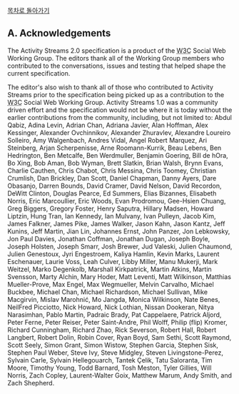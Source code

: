[목차로 돌아가기](ActivityStreams2.0Contents.md)

## A. Acknowledgements

The Activity Streams 2.0 specification is a product of the <abbr title="World Wide Web Consortium">W3C</abbr> Social Web Working Group. The editors thank all of the Working Group members who contributed to the conversations, issues and testing that helped shape the current specification.

The editor's also wish to thank all of those who contributed to Activity Streams prior to the specification being picked up as a contribution to the <abbr title="World Wide Web Consortium">W3C</abbr> Social Web Working Group. Activity Streams 1.0 was a community driven effort and the specification would not be where it is today without the earlier contributions from the community, including, but not limited to: Abdul Qabiz, Adina Levin, Adrian Chan, Adriana Javier, Alan Hoffman, Alex Kessinger, Alexander Ovchinnikov, Alexander Zhuravlev, Alexandre Loureiro Solleiro, Amy Walgenbach, Andres Vidal, Angel Robert Marquez, Ari Steinberg, Arjan Scherpenisse, Arne Roomann-Kurrik, Beau Lebens, Ben Hedrington, Ben Metcalfe, Ben Werdmuller, Benjamin Goering, Bill de hOra, Bo Xing, Bob Aman, Bob Wyman, Brett Slatkin, Brian Walsh, Brynn Evans, Charlie Cauthen, Chris Chabot, Chris Messina, Chris Toomey, Christian Crumlish, Dan Brickley, Dan Scott, Daniel Chapman, Danny Ayers, Dare Obasanjo, Darren Bounds, David Cramer, David Nelson, David Recordon, DeWitt Clinton, Douglas Pearce, Ed Summers, Elias Bizannes, Elisabeth Norris, Eric Marcoullier, Eric Woods, Evan Prodromou, Gee-Hsien Chuang, Greg Biggers, Gregory Foster, Henry Saputra, Hillary Madsen, Howard Liptzin, Hung Tran, Ian Kennedy, Ian Mulvany, Ivan Pulleyn, Jacob Kim, James Falkner, James Pike, James Walker, Jason Kahn, Jason Kantz, Jeff Kunins, Jeff Martin, Jian Lin, Johannes Ernst, John Panzer, Jon Lebkowsky, Jon Paul Davies, Jonathan Coffman, Jonathan Dugan, Joseph Boyle, Joseph Holsten, Joseph Smarr, Josh Brewer, Jud Valeski, Julien Chaumond, Julien Genestoux, Jyri Engestroem, Kaliya Hamlin, Kevin Marks, Laurent Eschenauer, Laurie Voss, Leah Culver, Libby Miller, Manu Mukerji, Mark Weitzel, Marko Degenkolb, Marshall Kirkpatrick, Martin Atkins, Martin Svensson, Marty Alchin, Mary Hoder, Matt Leventi, Matt Wilkinson, Matthias Mueller-Prove, Max Engel, Max Wegmueller, Melvin Carvalho, Michael Buckbee, Michael Chan, Michael Richardson, Michael Sullivan, Mike Macgirvin, Mislav Marohnić, Mo Jangda, Monica Wilkinson, Nate Benes, NeilFred Picciotto, Nick Howard, Nick Lothian, Nissan Dookeran, Nitya Narasimhan, Pablo Martin, Padraic Brady, Pat Cappelaere, Patrick Aljord, Peter Ferne, Peter Reiser, Peter Saint-Andre, Phil Wolff, Philip (flip) Kromer, Richard Cunningham, Richard Zhao, Rick Severson, Robert Hall, Robert Langbert, Robert Dolin, Robin Cover, Ryan Boyd, Sam Sethi, Scott Raymond, Scott Seely, Simon Grant, Simon Wistow, Stephen Garcia, Stephen Sisk, Stephen Paul Weber, Steve Ivy, Steve Midgley, Steven Livingstone-Perez, Sylvain Carle, Sylvain Hellegouarch, Tantek Çelik, Tatu Saloranta, Tim Moore, Timothy Young, Todd Barnard, Tosh Meston, Tyler Gillies, Will Norris, Zach Copley, Laurent-Walter Goix, Matthew Marum, Andy Smith, and Zach Shepherd.
